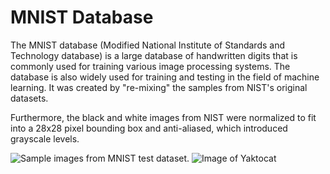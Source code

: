 # MNIST Database

The MNIST database (Modified National Institute of Standards and Technology database) is a large database of handwritten digits that is commonly used for training various image processing systems. The database is also widely used for training and testing in the field of machine learning. It was created by "re-mixing" the samples from NIST's original datasets. 

Furthermore, the black and white images from NIST were normalized to fit into a 28x28 pixel bounding box and anti-aliased, which introduced grayscale levels.


![Sample images from MNIST test dataset.](https://en.wikipedia.org/wiki/MNIST_database#/media/File:MnistExamples.png)
![Image of Yaktocat](https://octodex.github.com/images/yaktocat.png)
